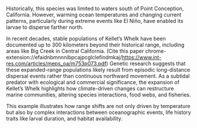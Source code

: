 Historically, this species was limited to waters south of Point Conception, California.  However, warming ocean temperatures and changing current patterns, particularly during extreme events like El Niño, have enabled its larvae to disperse farther north.

In recent decades, stable populations of Kellet’s Whelk have been documented up to 300 kilometers beyond their historical range, including areas like Big Creek in Central California. (Cite this paper chrome-extension://efaidnbmnnnibpcajpcglclefindmkaj/https://www.int-res.com/articles/meps_oa/m753p073.pdf) Genetic research suggests that these expanded-range populations likely result from episodic long-distance dispersal events rather than continuous northward movement. As a subtidal predator with ecological and commercial significance, the expansion of Kellet’s Whelk highlights how climate-driven changes can restructure marine communities, altering species interactions, food webs, and fisheries.

This example illustrates how range shifts are not only driven by temperature but also by complex interactions between oceanographic events, life history traits like larval duration, and habitat availability.